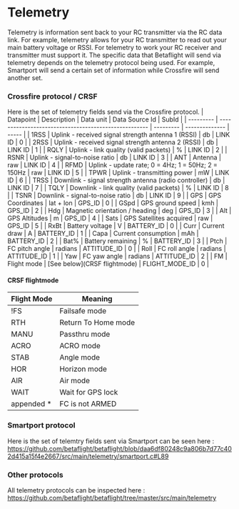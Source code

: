 # Telemetry

Telemetry is information sent back to your RC transmitter via the RC data link. For example, telemetry allows for your RC transmitter to read out your main battery voltage or RSSI. For telemetry to work your RC receiver and transmitter must support it. The specific data that Betaflight will send via telemetry depends on the telemetry protocol being used. For example, Smartport will send a certain set of information while Crossfire will send another set.

### Crossfire protocol / CRSF

Here is the set of telemetry fields send via the Crossfire protocol.
| Datapoint | Description                                           | Data unit | Data Source Id | SubId |
| --------- | ----------------------------------------------------- | --------- | -------------- | ----- |
| 1RSS	    | Uplink - received signal strength antenna 1 (RSSI)    | db        | LINK ID        |   0   | 
| 2RSS	    | Uplink - received signal strength antenna 2 (RSSI)    | db        | LINK ID        |   1   |
| RQLY	    | Uplink - link quality (valid packets)                 | %         | LINK ID        |   2   |
| RSNR	    | Uplink - signal-to-noise ratio                        | db        | LINK ID        |   3   |
| ANT	    | Antenna                                               | raw       | LINK ID        |   4   |
| RFMD	    | Uplink - update rate; 0 = 4Hz; 1 = 50Hz; 2 = 150Hz    | raw       | LINK ID        |   5   |
| TPWR	    | Uplink - transmitting power                           | mW        | LINK ID        |   6   |
| TRSS	    | Downlink - signal strength antenna (radio controller) | db        | LINK ID        |   7   |
| TQLY	    | Downlink - link quality (valid packets)               | %         | LINK ID        |   8   |
| TSNR	    | Downlink - signal-to-noise ratio	                    | db        | LINK ID        |   9   |
| GPS	    | GPS Coordinates	                                    | lat + lon | GPS_ID         |   0   |
| GSpd	    | GPS ground speed                                      | kmh       | GPS_ID         |   2   |
| Hdg	    | Magnetic orientation / heading                        | deg       | GPS_ID         |   3   |
| Alt	    | GPS Altitudes                                         | m         | GPS_ID         |   4   |
| Sats	    | GPS Satellites acquired                               | raw       | GPS_ID         |   5   |
| RxBt	    | Battery voltage                                       | V	        | BATTERY_ID     |   0   |
| Curr	    | Current draw                                          | A         | BATTERY_ID     |   1   |
| Capa	    | Current consumption                                   | mAh       | BATTERY_ID     |   2   |
| Bat%	    | Battery remaining                                     | %         | BATTERY_ID     |   3   |
| Ptch	    | FC pitch angle                                        | radians   | ATTITUDE_ID    |   0   | 
| Roll	    | FC roll angle                                         | radians   | ATTITUDE_ID    |   1   |
| Yaw	    | FC yaw angle                                          | radians   | ATTITUDE_ID    |   2   |
| FM	    | Flight mode                                           | [See below](CRSF flightmode) | FLIGHT_MODE_ID |   0   |

#### CRSF flightmode
| Flight Mode | Meaning             |
| ----------- | ------------------- |
| !FS         | Failsafe mode       |
| RTH         | Return To Home mode |
| MANU        | Passthru mode       |
| ACRO        | ACRO mode           |
| STAB        | Angle mode          |
| HOR         | Horizon mode        |
| AIR         | Air mode            |
| WAIT        | Wait for GPS lock   |
| appended *  | FC is not ARMED     |

### Smartport protocol 

Here is the set of telemtry fields sent via Smartport can be seen here : https://github.com/betaflight/betaflight/blob/daa6df80248c9a806b7d77c402d415a15f4e2667/src/main/telemetry/smartport.c#L89

### Other protocols
All telemetry protocols can be inspected here : https://github.com/betaflight/betaflight/tree/master/src/main/telemetry
